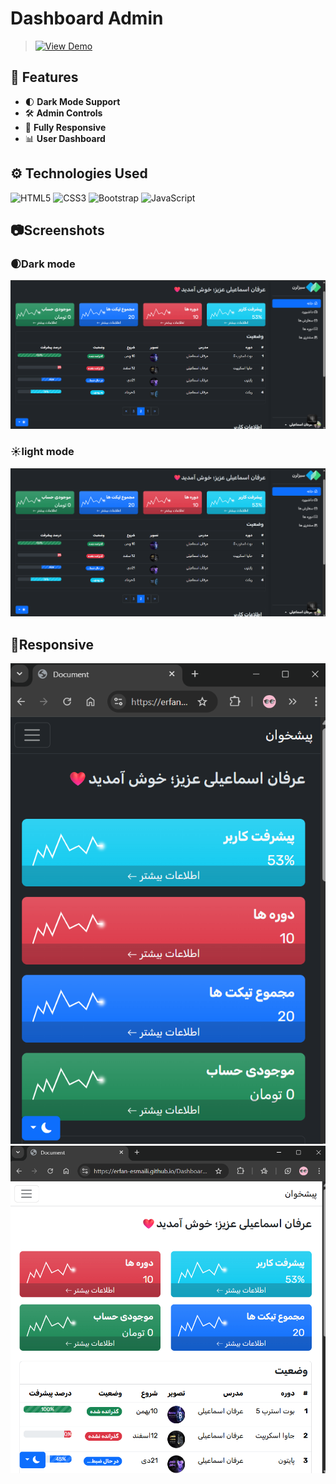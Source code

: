 # Dashboard Admin

>[![View Demo](https://img.shields.io/badge/View%20Demo-Click-brightgreen)](https://erfan-esmaili.github.io/Dashboard-Admin/)


## 🔧 Features

- 🌓 **Dark Mode Support**
- 🛠️ **Admin Controls** 
- 📱 **Fully Responsive** 
- 📊 **User Dashboard** 



## ⚙️ Technologies Used

![HTML5](https://img.shields.io/badge/html5-%23E34F26.svg?style=for-the-badge&logo=html5&logoColor=white)
![CSS3](https://img.shields.io/badge/css3-%231572B6.svg?style=for-the-badge&logo=css3&logoColor=white)
![Bootstrap](https://img.shields.io/badge/bootstrap-%238511FA.svg?style=for-the-badge&logo=bootstrap&logoColor=white)
![JavaScript](https://img.shields.io/badge/javascript-%23323330.svg?style=for-the-badge&logo=javascript&logoColor=%23F7DF1E)


## 📷Screenshots

### 🌒Dark mode
<img src="screenshots/dash1.png">

###  ☀️light mode
<img src="screenshots/dash1.png">

<br>

##  📱Responsive

<img src="screenshots/dash4.png">
<img src="screenshots/dash3.png">
